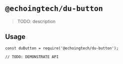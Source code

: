 # `@echoingtech/du-button`

> TODO: description

## Usage

```
const duButton = require('@echoingtech/du-button');

// TODO: DEMONSTRATE API
```
